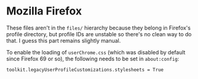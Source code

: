 Mozilla Firefox
===============

These files aren't in the `files/` hierarchy because they belong in Firefox's
profile directory, but profile IDs are unstable so there's no clean way to do
that. I guess this part remains slightly manual.

To enable the loading of `userChrome.css` (which was disabled by default since
Firefox 69 or so), the following needs to be set in `about:config`:
```
toolkit.legacyUserProfileCustomizations.stylesheets = True
```
